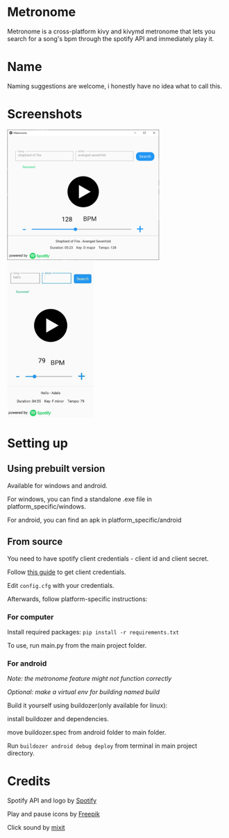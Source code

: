 # Metronome

Metronome is a cross-platform kivy and kivymd metronome that lets you search for a song's bpm through the spotify API and immediately play it.

# Name

Naming suggestions are welcome, i honestly have no idea what to call this.

# Screenshots

<img src="screenshots/windows.png" width="350" height="300" />
<img src="screenshots/android.jpg" width="200" height="360" />


# Setting up
## Using prebuilt version
Available for windows and android.

For windows, you can find a standalone .exe file in platform_specific/windows.

For android, you can find an apk in platform_specific/android

## From source
You need to have spotify client credentials - client id and client secret.

Follow [this guide](https://developer.spotify.com/documentation/general/guides/app-settings/) to get client credentials.

Edit `config.cfg` with your credentials.

Afterwards, follow platform-specific instructions:

### For computer
Install required packages: `pip install -r requirements.txt`

To use, run main.py from the main project folder.
### For android

*Note: the metronome feature might not function correctly*

*Optional: make a virtual env for building named build*

Build it yourself using buildozer(only available for linux):

install buildozer and dependencies.

move buildozer.spec from android folder to main folder.

Run  `buildozer android debug deploy` from terminal in main project directory.

# Credits

Spotify API and logo by [Spotify](spotify.com)

Play and pause icons by [Freepik](Freepik.com)

Click sound by [mixit](mixkit.co)
